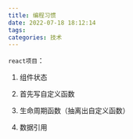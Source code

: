 ```yaml
---
title: 编程习惯
date: 2022-07-18 18:12:14
tags:
categories: 技术
---
```


`react项目`：
1. 组件状态

2. 首先写自定义函数
   
4. 生命周期函数（抽离出自定义函数）

5. 数据引用 
